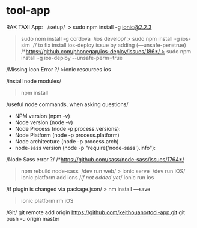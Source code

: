 # tool-app


RAK TAXI App:   /setup/  > sudo npm install -g ionic@2.2.3
> sudo nom install -g cordova  /ios develop/ > sudo npm install -g ios-sim 
// to fix install ios-deploy issue by adding (—unsafe-per=true)
/*https://github.com/phonegap/ios-deploy/issues/186*/ > sudo npm install -g ios-deploy --unsafe-perm=true

/Missing icon Error ?/ >ionic resources ios

/install node modules/
> npm install 

/useful node commands, when asking questions/
* NPM version (npm -v)
* Node version (node -v)
* Node Process (node -p process.versions):
* Node Platform (node -p process.platform)
* Node architecture (node -p process.arch)
* node-sass version (node -p "require('node-sass').info"):


/Node Sass error ?/
/*https://github.com/sass/node-sass/issues/1764*/
> npm rebuild node-sass  /dev run web/ > ionic serve  /dev run iOS/
> ionic platform add ions /*if not added yet*/
> ionic run ios

/if plugin is changed via package.json/ > nm install —save
> ionic platform rm iOS

/Git/ git remote add origin https://github.com/keithouano/tool-app.git
git push -u origin master  


